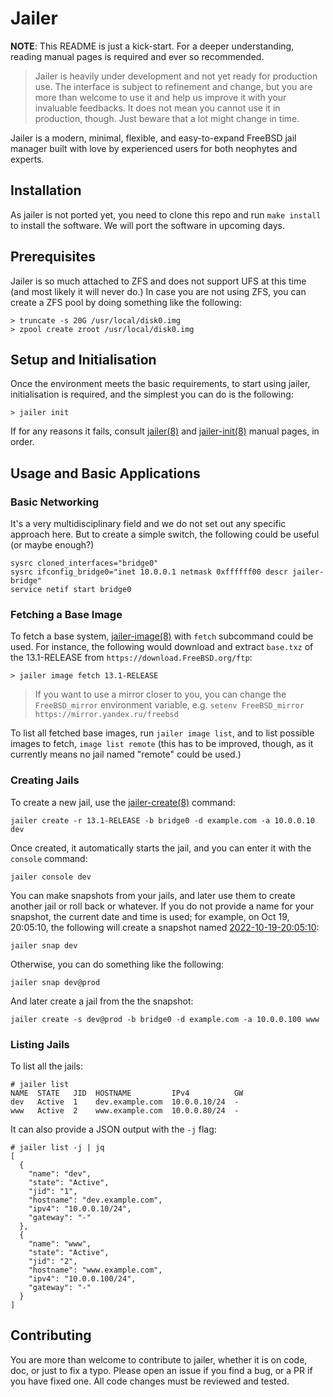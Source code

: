 # Jailer

**NOTE**: This README is just a kick-start. For a deeper
understanding, reading manual pages is required and ever
so recommended.

> Jailer is heavily under development and not yet ready for production use. The interface is subject to refinement and change, but you are more than welcome to use it and help us improve it with your invaluable feedbacks. It does not mean you cannot use it in production, though. Just beware that a lot might change in time.

Jailer is a modern, minimal, flexible, and easy-to-expand FreeBSD jail manager built with love by experienced users for both neophytes and experts.

## Installation

As jailer is not ported yet, you need to clone this repo and
run `make install` to install the software. We will port the
software in upcoming days.

## Prerequisites

Jailer is so much attached to ZFS and does not support UFS at
this time (and most likely it will never do.) In case you are
not using ZFS, you can create a ZFS pool by doing something
like the following:

```console
> truncate -s 20G /usr/local/disk0.img
> zpool create zroot /usr/local/disk0.img
```

## Setup and Initialisation

Once the environment meets the basic requirements, to start
using jailer, initialisation is required, and the simplest
you can do is the following:

```console
> jailer init
```

If for any reasons it fails, consult <ins>jailer(8)</ins>
and <ins>jailer-init(8)</ins> manual pages, in order.

## Usage and Basic Applications

### Basic Networking

It's a very multidisciplinary field and we do not set out
any specific approach here. But to create a simple switch,
the following could be useful (or maybe enough?)

```console
sysrc cloned_interfaces="bridge0"
sysrc ifconfig_bridge0="inet 10.0.0.1 netmask 0xffffff00 descr jailer-bridge"
service netif start bridge0
```

### Fetching a Base Image

To fetch a base system, <ins>jailer-image(8)</ins> with
`fetch` subcommand could be used. For instance, the
following would download and extract `base.txz`
of the 13.1-RELEASE from `https://download.FreeBSD.org/ftp`:

```console
> jailer image fetch 13.1-RELEASE
```

> If you want to use a mirror closer to you, you can change the `FreeBSD_mirror` environment variable, e.g. `setenv FreeBSD_mirror https://mirror.yandex.ru/freebsd`

To list all fetched base images, run `jailer image list`,
and to list possible images to fetch, `image list remote`
(this has to be improved, though, as it currently means
no jail named "remote" could be used.)

### Creating Jails

To create a new jail, use the
<ins>jailer-create(8)</ins> command:

```console
jailer create -r 13.1-RELEASE -b bridge0 -d example.com -a 10.0.0.10 dev
```

Once created, it automatically starts the jail, and you
can enter it with the `console` command:

```console
jailer console dev
```

You can make snapshots from your jails, and later use
them to create another jail or roll back or whatever.
If you do not provide a name for your snapshot, the
current date and time is used; for example, on Oct 19,
20:05:10, the following will create a snapshot named
<ins>2022-10-19-20:05:10</ins>:

```console
jailer snap dev
```

Otherwise, you can do something like the following:

```console
jailer snap dev@prod
```

And later create a jail from the the snapshot:

```console
jailer create -s dev@prod -b bridge0 -d example.com -a 10.0.0.100 www
```

### Listing Jails

To list all the jails:

```console
# jailer list
NAME  STATE   JID  HOSTNAME         IPv4          GW
dev   Active  1    dev.example.com  10.0.0.10/24  -
www   Active  2    www.example.com  10.0.0.80/24  -
```

It can also provide a JSON output with the `-j` flag:

```console
# jailer list -j | jq
[
  {
    "name": "dev",
    "state": "Active",
    "jid": "1",
    "hostname": "dev.example.com",
    "ipv4": "10.0.0.10/24",
    "gateway": "-"
  },
  {
    "name": "www",
    "state": "Active",
    "jid": "2",
    "hostname": "www.example.com",
    "ipv4": "10.0.0.100/24",
    "gateway": "-"
  }
]
```

## Contributing

You are more than welcome to contribute to jailer,
whether it is on code, doc, or just to fix a typo.
Please open an issue if you find a bug, or a PR if
you have fixed one. All code changes must be
reviewed and tested.

